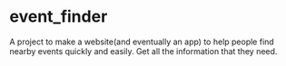 # event_finder
A project to make a website(and eventually an app) to help people find nearby events quickly and easily. Get all the
information that they need.
